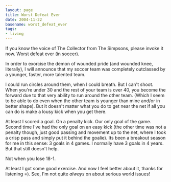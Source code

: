 ```yaml
---
layout: page
title: Worst Defeat Ever
date: 2004-11-22
basename: worst_defeat_ever
tags:
- living
---
```


If you know the voice of The Collector from The Simpsons, please invoke it now.
Worst defeat ever (in soccer).

<!--more-->

In order to exorcise the demon of wounded pride (and wounded knee, literally), I
will announce that my soccer team was completely outclassed by a younger,
faster, more talented team.

I could run circles around them, when I could breath. But I can't shoot. When
you're under 30 and the rest of your team is over 40, you become the forward due
to that very ability to run around the other team. (Which I seem to be able to
do even when the other team is younger than mine and/or in better shape). But it
doesn't matter what you do to get near the net if all you can do is make a lousy
kick when you get there.

At least I scored a goal. On a penalty kick. Our only goal of the game. Second
time I've had the only goal on an easy kick (the other time was not a penalty
though, just good passing and movement up to the net, where I took a crisp pass
and simply put it behind the goalie). Its been a breakout season for me in this
sense: 3 goals in 4 games. I normally have 3 goals in 4 years. But that still
doesn't help.

Not when you lose 18-1.

At least I got some good exercise. And now I feel better about it, thanks for
listening =). See, I'm not quite _always_ on about serious world issues!
